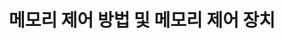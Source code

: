 ---
layout: publication-single
title: 메모리 제어 방법 및 메모리 제어 장치
name: 대한민국 등록번호 10-1643087
first-author: 최종무
co-authors: 강수용, 원유집, 차재혁, 윤성로, 김세욱
during:
location: 대한민국
impactfactor: 
doi: 
note: 
categories: 
 - Flash Memory and Non-Volatile RAM
tag: 
 - Patents
---